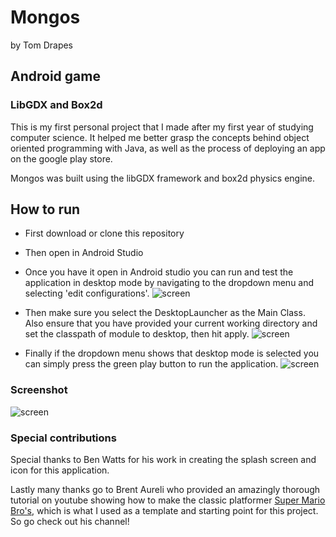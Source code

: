 # Mongos
by Tom Drapes
## Android game
### LibGDX and Box2d

This is my first personal project that I made after my first year of studying computer science. It helped me better grasp the 
concepts behind object oriented programming with Java, as well as the process of deploying an app on the google play store.

Mongos was built using the libGDX framework and box2d physics engine.

## How to run

* First download or clone this repository

* Then open in Android Studio

* Once you have it open in Android studio you can run and test the application in desktop mode by navigating to the dropdown
menu and selecting 'edit configurations'.
![screen](https://github.com/doctorApes/Mongos/blob/master/screenshots/Screen_Shot_1%20.png)

* Then make sure you select the DesktopLauncher as the Main Class. Also ensure that you have provided your current working
directory and set the classpath of module to desktop, then hit apply.
![screen](https://github.com/doctorApes/Mongos/blob/master/screenshots/Screen_Shot_2.png)

* Finally if the dropdown menu shows that desktop mode is selected you can simply press the green play button to run the
application.
![screen](https://github.com/doctorApes/Mongos/blob/master/screenshots/Screen_Shot_3.png)

### Screenshot
![screen](https://github.com/doctorApes/Mongos/blob/master/screenshots/Screen_Shot_4.png)

### Special contributions
Special thanks to Ben Watts for his work in creating the splash screen and icon for this application.

Lastly many thanks go to Brent Aureli who provided an amazingly thorough tutorial on youtube showing how to make the classic
platformer [Super Mario Bro's](https://www.youtube.com/watch?v=a8MPxzkwBwo&list=PLZm85UZQLd2SXQzsF-a0-pPF6IWDDdrXt), which is
what I used as a template and starting point for this project. So go check out his channel!
